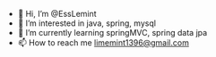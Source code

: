 - 👋 Hi, I’m @EssLemint
- 👀 I’m interested in java, spring, mysql
- 🌱 I’m currently learning springMVC, spring data jpa
- 📫 How to reach me limemint1396@gmail.com

<!---
EssLemint/EssLemint is a ✨ special ✨ repository because its `README.md` (this file) appears on your GitHub profile.
You can click the Preview link to take a look at your changes.
--->
